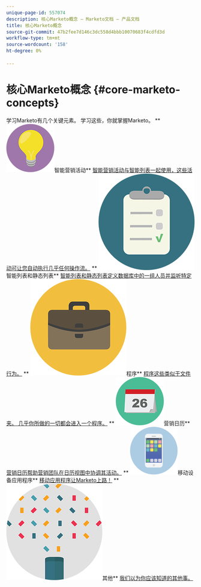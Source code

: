 ```yaml
---
unique-page-id: 557074
description: 核心Marketo概念 — Marketo文档 — 产品文档
title: 核心Marketo概念
source-git-commit: 47b2fee7d146c3dc558d4bbb10070683f4cdfd3d
workflow-type: tm+mt
source-wordcount: '158'
ht-degree: 0%

---
```



# 核心Marketo概念 {#core-marketo-concepts}

学习Marketo有几个关键元素。 学习这些，你就掌握Marketo。
** ![智能营销活动](assets/seo-01.png)智能营销活动** [智能营销活动与智能列表一起使用，这些活动可让您自动执行几乎任何操作流。](https://docs.marketo.com/display/DOCS/Smart+Campaigns)     ** ![智能列表和静态列表](assets/office-35.png)智能列表和静态列表** [智能列表和静态列表定义数据库中的一组人员并监听特定行为。](https://docs.marketo.com/display/DOCS/Smart+Lists+and+Static+Lists)     ** ![程序](assets/office-02.png)程序** [程序这些类似于文件夹。 几乎你所做的一切都会进入一个程序。](https://docs.marketo.com/display/DOCS/Programs)     ** ![营销日历](assets/office-10.png)营销日历** [营销日历帮助营销团队在日历视图中协调其活动。](https://docs.marketo.com/display/DOCS/Marketing+Calendar)     ** ![移动设备应用程序](assets/mobile-apps.png)移动设备应用程序** [移动应用程序让Marketo上路！](core-marketo-concepts/mobile-apps.md)     ** ![其他](assets/party-11.png)其他** [我们以为你应该知道的其他事。](https://docs.marketo.com/display/DOCS/Miscellaneous)